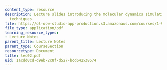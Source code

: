 ```yaml
---
content_type: resource
description: Lecture slides introducing the molecular dynamics simulation and numerical
  techniques.
file: https://ol-ocw-studio-app-production.s3.amazonaws.com/courses/1-978-from-nano-to-macro-introduction-to-atomistic-modeling-techniques-january-iap-2007/1acdd0cdd9eb2c8fd527bcd642538674_lec02.pdf
file_type: application/pdf
learning_resource_types:
- Lecture Notes
parent_title: Lecture Notes
parent_type: CourseSection
resourcetype: Document
title: lec02.pdf
uid: 1acdd0cd-d9eb-2c8f-d527-bcd642538674
---
```

